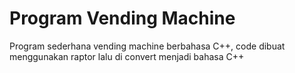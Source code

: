 # Program Vending Machine
Program sederhana vending machine berbahasa C++, code dibuat menggunakan raptor lalu di convert menjadi bahasa C++
